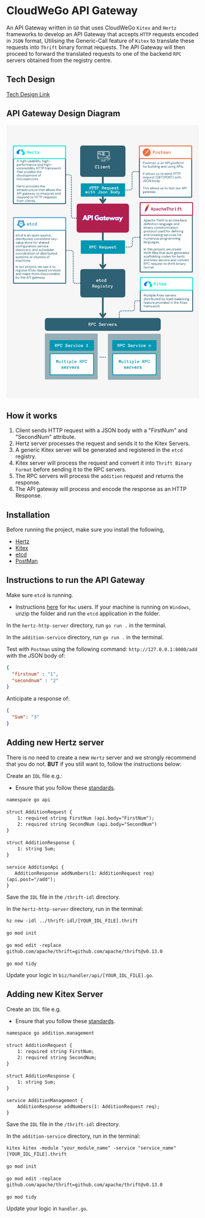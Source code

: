 # CloudWeGo API Gateway

An API Gateway written in `GO` that uses CloudWeGo `Kitex` and `Hertz` frameworks to develop an API Gateway that accepts `HTTP` requests encoded in `JSON` format, Utilising the Generic-Call feature of `Kitex` to translate these requests into `Thrift` binary format requests. The API Gateway will then proceed to forward the translated requests to one of the backend `RPC` servers obtained from the registry centre. 

## Tech Design

[Tech Design Link](https://drive.google.com/file/d/12YdO1ZMxGWcnbM7dVHZ8ZAMn8eJMTPbL/view?usp=drive_link) 

## API Gateway Design Diagram
![API Gateway Diagram](API-Diagram.png)

## How it works

1. Client sends HTTP request with a JSON body with a "FirstNum" and "SecondNum" attribute. <br>
2. Hertz server processes the request and sends it to the Kitex Servers. <br>
3. A generic Kitex server will be generated and registered in the `etcd` registry. <br>
4. Kitex server will process the request and convert it into `Thrift Binary Format` before sending it to the RPC servers. <br>
5. The RPC servers will process the `addition` request and returns the response. <br>
6. The API gateway will process and encode the response as an HTTP Response.

## Installation

Before running the project, make sure you install the following, <br>
- [Hertz](https://www.cloudwego.io/docs/hertz/getting-started/)<br>
- [Kitex](https://www.cloudwego.io/docs/kitex/getting-started/)<br>
- [etcd](https://etcd.io/docs/v3.2/install/)<br>
- [PostMan](https://www.postman.com/downloads/)

## Instructions to run the API Gateway

Make sure `etcd` is running.

- Instructions [here](https://etcd.io/docs/v3.5/quickstart/) for `Mac` users. If your machine is running on `Windows`, unzip the folder and run the `etcd` application in the folder.

In the `hertz-http-server` directory, run `go run .` in the terminal.

In the `addition-service` directory, run `go run .` in the terminal.

Test with `Postman` using the following command: `http://127.0.0.1:8080/add` with the JSON body of:

```json
{
  "firstnum" : "1",
  "secondnum" : "2"
}
```

Anticipate a response of:

```json
{
  "Sum": "3"
}
```

## Adding new Hertz server
There is no need to create a new `Hertz` server and we strongly recommend that you do not. **BUT** if you still want to, follow the instructions below:

Create an `IDL` file e.g.:<br>
- Ensure that you follow these [standards](https://www.cloudwego.io/docs/kitex/tutorials/advanced-feature/generic-call/thrift_idl_annotation_standards/).

```thrift
namespace go api

struct AdditionRequest {
    1: required string FirstNum (api.body="FirstNum");
    2: required string SecondNum (api.body="SecondNum")
}

struct AdditionResponse {
    1: string Sum;
}

service AdditionApi {
   AdditionResponse addNumbers(1: AdditionRequest req) (api.post="/add");
}
```

Save the `IDL` file in the `/thrift-idl` directory.

In the `hertz-http-server` directory, run in the terminal:

```shell
hz new -idl ../thrift-idl/[YOUR_IDL_FILE].thrift

go mod init

go mod edit -replace github.com/apache/thrift=github.com/apache/thrift@v0.13.0

go mod tidy
```

Update your logic in `biz/handler/api/[YOUR_IDL_FILE].go`.

## Adding new Kitex Server 

Create an `IDL` file e.g.<br>
- Ensure that you follow these [standards](https://www.cloudwego.io/docs/kitex/tutorials/advanced-feature/generic-call/thrift_idl_annotation_standards/).

```thrift
namespace go addition.management

struct AdditionRequest {
    1: required string FirstNum;
    2: required string SecondNum;
}

struct AdditionResponse {
    1: string Sum;
}

service AdditionManagement {
    AdditionResponse addNumbers(1: AdditionRequest req);
}
```

Save the `IDL` file in the `/thrift-idl` directory.

In the `addition-service` directory, run in the terminal:

```shell
kitex kitex -module "your_module_name" -service "service_name" [YOUR_IDL_FILE].thrift

go mod init

go mod edit -replace github.com/apache/thrift=github.com/apache/thrift@v0.13.0

go mod tidy
```

Update your logic in `handler.go`.